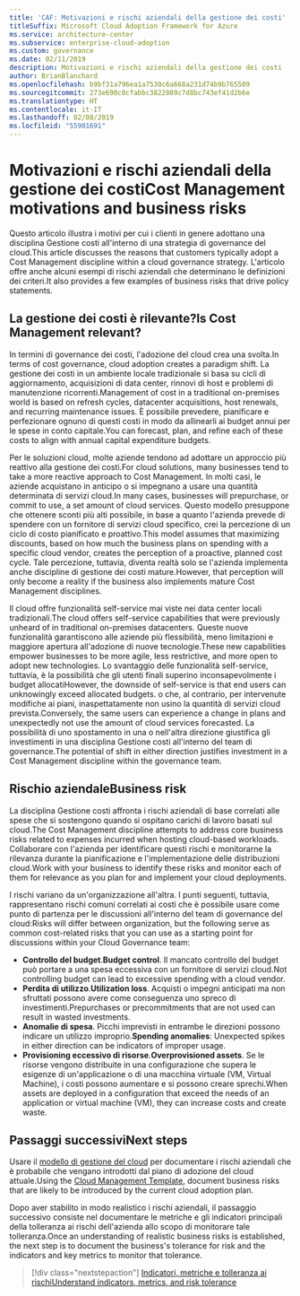 ```yaml
---
title: 'CAF: Motivazioni e rischi aziendali della gestione dei costi'
titleSuffix: Microsoft Cloud Adoption Framework for Azure
ms.service: architecture-center
ms.subservice: enterprise-cloud-adoption
ms.custom: governance
ms.date: 02/11/2019
description: Motivazioni e rischi aziendali della gestione dei costi
author: BrianBlanchard
ms.openlocfilehash: b9bf31a796ea1a7530c6a668a231d74b9b765509
ms.sourcegitcommit: 273e690c0cfabbc3822089c7d8bc743ef41d2b6e
ms.translationtype: HT
ms.contentlocale: it-IT
ms.lasthandoff: 02/08/2019
ms.locfileid: "55901691"
---
```

# <a name="cost-management-motivations-and-business-risks"></a><span data-ttu-id="01630-103">Motivazioni e rischi aziendali della gestione dei costi</span><span class="sxs-lookup"><span data-stu-id="01630-103">Cost Management motivations and business risks</span></span>

<span data-ttu-id="01630-104">Questo articolo illustra i motivi per cui i clienti in genere adottano una disciplina Gestione costi all'interno di una strategia di governance del cloud.</span><span class="sxs-lookup"><span data-stu-id="01630-104">This article discusses the reasons that customers typically adopt a Cost Management discipline within a cloud governance strategy.</span></span> <span data-ttu-id="01630-105">L'articolo offre anche alcuni esempi di rischi aziendali che determinano le definizioni dei criteri.</span><span class="sxs-lookup"><span data-stu-id="01630-105">It also provides a few examples of business risks that drive policy statements.</span></span>

<!-- markdownlint-disable MD026 -->

## <a name="is-cost-management-relevant"></a><span data-ttu-id="01630-106">La gestione dei costi è rilevante?</span><span class="sxs-lookup"><span data-stu-id="01630-106">Is Cost Management relevant?</span></span>

<span data-ttu-id="01630-107">In termini di governance dei costi, l'adozione del cloud crea una svolta.</span><span class="sxs-lookup"><span data-stu-id="01630-107">In terms of cost governance, cloud adoption creates a paradigm shift.</span></span> <span data-ttu-id="01630-108">La gestione dei costi in un ambiente locale tradizionale si basa su cicli di aggiornamento, acquisizioni di data center, rinnovi di host e problemi di manutenzione ricorrenti.</span><span class="sxs-lookup"><span data-stu-id="01630-108">Management of cost in a traditional on-premises world is based on refresh cycles, datacenter acquisitions, host renewals, and recurring maintenance issues.</span></span> <span data-ttu-id="01630-109">È possibile prevedere, pianificare e perfezionare ognuno di questi costi in modo da allinearli ai budget annui per le spese in conto capitale.</span><span class="sxs-lookup"><span data-stu-id="01630-109">You can forecast, plan, and refine each of these costs to align with annual capital expenditure budgets.</span></span>

<span data-ttu-id="01630-110">Per le soluzioni cloud, molte aziende tendono ad adottare un approccio più reattivo alla gestione dei costi.</span><span class="sxs-lookup"><span data-stu-id="01630-110">For cloud solutions, many businesses tend to take a more reactive approach to Cost Management.</span></span> <span data-ttu-id="01630-111">In molti casi, le aziende acquistano in anticipo o si impegnano a usare una quantità determinata di servizi cloud.</span><span class="sxs-lookup"><span data-stu-id="01630-111">In many cases, businesses will prepurchase, or commit to use, a set amount of cloud services.</span></span> <span data-ttu-id="01630-112">Questo modello presuppone che ottenere sconti più alti possibile, in base a quanto l'azienda prevede di spendere con un fornitore di servizi cloud specifico, crei la percezione di un ciclo di costo pianificato e proattivo.</span><span class="sxs-lookup"><span data-stu-id="01630-112">This model assumes that maximizing discounts, based on how much the business plans on spending with a specific cloud vendor, creates the perception of a proactive, planned cost cycle.</span></span> <span data-ttu-id="01630-113">Tale percezione, tuttavia, diventa realtà solo se l'azienda implementa anche discipline di gestione dei costi mature.</span><span class="sxs-lookup"><span data-stu-id="01630-113">However, that perception will only become a reality if the business also implements mature Cost Management disciplines.</span></span>

<span data-ttu-id="01630-114">Il cloud offre funzionalità self-service mai viste nei data center locali tradizionali.</span><span class="sxs-lookup"><span data-stu-id="01630-114">The cloud offers self-service capabilities that were previously unheard of in traditional on-premises datacenters.</span></span> <span data-ttu-id="01630-115">Queste nuove funzionalità garantiscono alle aziende più flessibilità, meno limitazioni e maggiore apertura all'adozione di nuove tecnologie.</span><span class="sxs-lookup"><span data-stu-id="01630-115">These new capabilities empower businesses to be more agile, less restrictive, and more open to adopt new technologies.</span></span> <span data-ttu-id="01630-116">Lo svantaggio delle funzionalità self-service, tuttavia, è la possibilità che gli utenti finali superino inconsapevolmente i budget allocati</span><span class="sxs-lookup"><span data-stu-id="01630-116">However, the downside of self-service is that end users can unknowingly exceed allocated budgets.</span></span> <span data-ttu-id="01630-117">o che, al contrario, per intervenute modifiche ai piani, inaspettatamente non usino la quantità di servizi cloud prevista.</span><span class="sxs-lookup"><span data-stu-id="01630-117">Conversely, the same users can experience a change in plans and unexpectedly not use the amount of cloud services forecasted.</span></span> <span data-ttu-id="01630-118">La possibilità di uno spostamento in una o nell'altra direzione giustifica gli investimenti in una disciplina Gestione costi all'interno del team di governance.</span><span class="sxs-lookup"><span data-stu-id="01630-118">The potential of shift in either direction justifies investment in a Cost Management discipline within the governance team.</span></span>

## <a name="business-risk"></a><span data-ttu-id="01630-119">Rischio aziendale</span><span class="sxs-lookup"><span data-stu-id="01630-119">Business risk</span></span>

<span data-ttu-id="01630-120">La disciplina Gestione costi affronta i rischi aziendali di base correlati alle spese che si sostengono quando si ospitano carichi di lavoro basati sul cloud.</span><span class="sxs-lookup"><span data-stu-id="01630-120">The Cost Management discipline attempts to address core business risks related to expenses incurred when hosting cloud-based workloads.</span></span> <span data-ttu-id="01630-121">Collaborare con l'azienda per identificare questi rischi e monitorarne la rilevanza durante la pianificazione e l'implementazione delle distribuzioni cloud.</span><span class="sxs-lookup"><span data-stu-id="01630-121">Work with your business to identify these risks and monitor each of them for relevance as you plan for and implement your cloud deployments.</span></span>

<span data-ttu-id="01630-122">I rischi variano da un'organizzazione all'altra. I punti seguenti, tuttavia, rappresentano rischi comuni correlati ai costi che è possibile usare come punto di partenza per le discussioni all'interno del team di governance del cloud:</span><span class="sxs-lookup"><span data-stu-id="01630-122">Risks will differ between organization, but the following serve as common cost-related risks that you can use as a starting point for discussions within your Cloud Governance team:</span></span>

- <span data-ttu-id="01630-123">**Controllo del budget**.</span><span class="sxs-lookup"><span data-stu-id="01630-123">**Budget control**.</span></span> <span data-ttu-id="01630-124">Il mancato controllo del budget può portare a una spesa eccessiva con un fornitore di servizi cloud.</span><span class="sxs-lookup"><span data-stu-id="01630-124">Not controlling budget can lead to excessive spending with a cloud vendor.</span></span>
- <span data-ttu-id="01630-125">**Perdita di utilizzo**.</span><span class="sxs-lookup"><span data-stu-id="01630-125">**Utilization loss**.</span></span> <span data-ttu-id="01630-126">Acquisti o impegni anticipati ma non sfruttati possono avere come conseguenza uno spreco di investimenti.</span><span class="sxs-lookup"><span data-stu-id="01630-126">Prepurchases or precommitments that are not used can result in wasted investments.</span></span>
- <span data-ttu-id="01630-127">**Anomalie di spesa**. Picchi imprevisti in entrambe le direzioni possono indicare un utilizzo improprio.</span><span class="sxs-lookup"><span data-stu-id="01630-127">**Spending anomalies**: Unexpected spikes in either direction can be indicators of improper usage.</span></span>
- <span data-ttu-id="01630-128">**Provisioning eccessivo di risorse**.</span><span class="sxs-lookup"><span data-stu-id="01630-128">**Overprovisioned assets**.</span></span> <span data-ttu-id="01630-129">Se le risorse vengono distribuite in una configurazione che supera le esigenze di un'applicazione o di una macchina virtuale (VM, Virtual Machine), i costi possono aumentare e si possono creare sprechi.</span><span class="sxs-lookup"><span data-stu-id="01630-129">When assets are deployed in a configuration that exceed the needs of an application or virtual machine (VM), they can increase costs and create waste.</span></span>

## <a name="next-steps"></a><span data-ttu-id="01630-130">Passaggi successivi</span><span class="sxs-lookup"><span data-stu-id="01630-130">Next steps</span></span>

<span data-ttu-id="01630-131">Usare il [modello di gestione del cloud](./template.md) per documentare i rischi aziendali che è probabile che vengano introdotti dal piano di adozione del cloud attuale.</span><span class="sxs-lookup"><span data-stu-id="01630-131">Using the [Cloud Management Template](./template.md), document business risks that are likely to be introduced by the current cloud adoption plan.</span></span>

<span data-ttu-id="01630-132">Dopo aver stabilito in modo realistico i rischi aziendali, il passaggio successivo consiste nel documentare le metriche e gli indicatori principali della tolleranza ai rischi dell'azienda allo scopo di monitorare tale tolleranza.</span><span class="sxs-lookup"><span data-stu-id="01630-132">Once an understanding of realistic business risks is established, the next step is to document the business's tolerance for risk and the indicators and key metrics to monitor that tolerance.</span></span>

> [!div class="nextstepaction"]
> [<span data-ttu-id="01630-133">Indicatori, metriche e tolleranza ai rischi</span><span class="sxs-lookup"><span data-stu-id="01630-133">Understand indicators, metrics, and risk tolerance</span></span>](./metrics-tolerance.md)

